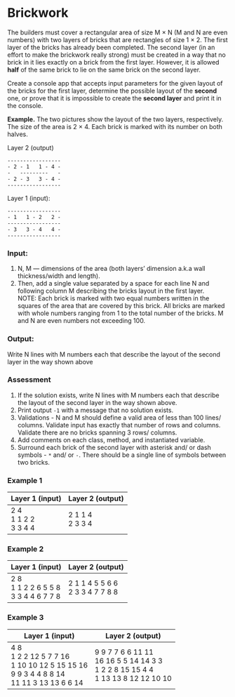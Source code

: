 # Brickwork

The builders must cover a rectangular area of size M × N (M and N are even numbers)
with two layers of bricks that are rectangles of size 1 × 2. The first layer of the bricks has
already been completed. The second layer (in an effort to make the brickwork really
strong) must be created in a way that no brick in it lies exactly on a brick from the first
layer. However, it is allowed **half** of the same brick to lie on the same brick on the second
layer.

Create a console app that accepts input parameters for the given layout of the bricks for
the first layer, determine the possible layout of the **second** one, or prove that it is
impossible to create the **second layer** and print it in the console.

**Example.** The two pictures show the layout of the two layers, respectively. The size of the
area is 2 × 4. Each brick is marked with its number on both halves.

Layer 2 (output)
```console
-----------------
- 2 - 1   1 - 4 -
-   ---------   -
- 2 - 3   3 - 4 -
-----------------
```
Layer 1 (input):
```console
-----------------
- 1   1 - 2   2 -
-----------------
- 3   3 - 4   4 -
-----------------
```
### Input:
1. N, M — dimensions of the area (both layers’ dimension a.k.a wall thickness/width
and length).
2. Then, add a single value separated by a space for each line N and following
column M describing the bricks layout in the first layer.\
NOTE: Each brick is marked with two equal numbers written in the squares of the
area that are covered by this brick. All bricks are marked with whole numbers ranging from 1 to the total number of the bricks. M and N are even numbers not
exceeding 100.

### Output:

Write N lines with M numbers each that describe the layout of the second layer in the way
shown above

### Assessment
1. If the solution exists, write N lines with M numbers each that describe the layout of
the second layer in the way shown above.
2. Print output `-1` with a message that no solution exists.
3. Validations - N and M should define a valid area of less than 100 lines/ columns.
Validate input has exactly that number of rows and columns. Validate there are no
bricks spanning 3 rows/ columns.
4. Add comments on each class, method, and instantiated variable.
5. Surround each brick of the second layer with asterisk and/ or dash symbols - `*`
and/ or `-`. There should be a single line of symbols between two bricks.

### Example 1

| Layer 1 (input)              | Layer 2 (output)    |
|------------------------------|---------------------|
| 2 4<br/>1 1 2 2<br/> 3 3 4 4 | 2 1 1 4<br/>2 3 3 4 |

### Example 2

| Layer 1 (input)                             | Layer 2 (output)                    |
|---------------------------------------------|-------------------------------------|
| 2 8<br/>1 1 2 2 6 5 5 8<br/>3 3 4 4 6 7 7 8 | 2 1 1 4 5 5 6 6<br/>2 3 3 4 7 7 8 8 |

### Example 3

| Layer 1 (input)                                                                               | Layer 2 (output)                                    |
|-----------------------------------------------------------------------------------------------|-----------------------------------------------------|
| 4 8<br>1 2 2 12 5 7 7 16<br>1 10 10 12 5 15 15 16<br>9 9 3 4 4 8 8 14<br>11 11 3 13 13 6 6 14 |9 9 7 7 6 6 11 11<br>16 16 5 5 14 14 3 3<br>1 2 2 8 15 15 4 4<br>1 13 13 8 12 12 10 10|
